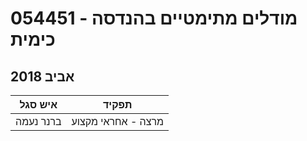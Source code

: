 # 054451 - מודלים מתימטיים בהנדסה כימית

## אביב 2018

| איש סגל | תפקיד |
| ---- | ---- |
| ברנר נעמה | מרצה - אחראי מקצוע |

